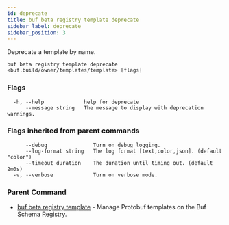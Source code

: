 ```yaml
---
id: deprecate
title: buf beta registry template deprecate
sidebar_label: deprecate
sidebar_position: 3
---
```

Deprecate a template by name.

```
buf beta registry template deprecate <buf.build/owner/templates/template> [flags]
```

### Flags

```
  -h, --help             help for deprecate
      --message string   The message to display with deprecation warnings.
```

### Flags inherited from parent commands

```
      --debug               Turn on debug logging.
      --log-format string   The log format [text,color,json]. (default "color")
      --timeout duration    The duration until timing out. (default 2m0s)
  -v, --verbose             Turn on verbose mode.
```

### Parent Command

* [buf beta registry template](index)	 - Manage Protobuf templates on the Buf Schema Registry.
